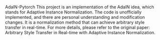 AdaIN-Pytorch
This project is an implementation of the AdaIN idea, which stands for Adaptive Instance Normalization.
The code is unofficially implemented, and there are personal understanding and modification changes.
It is a normalization method that can achieve arbitrary style transfer in real-time. 
For more details, please refer to the original paper: Arbitrary Style Transfer in Real-time with Adaptive Instance Normalization.
